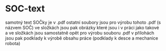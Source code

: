 # SOC-text
samotný text SOČky je v .pdf ostatní soubory jsou pro výrobu tohoto .pdf (s názvem SOČ)
ve složkách jsou pak obrázky které jsou i v práci jako takové a ve složkách jsou samostatně opět pro výrobu souboru .pdf
v přílohách jsou pak podklady k výrobě obsahu práce (podklady k desce a mechanice robota)
 
